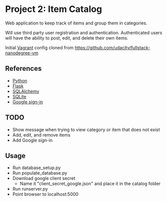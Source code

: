 Project 2: Item Catalog
=======================

Web application to keep track of items and group them in categories.

Will use third party user registration and authentication. Authenticated users will have the ability to post, edit, and delete their own items.

Initial [Vagrant](https://www.vagrantup.com/) config cloned from https://github.com/udacity/fullstack-nanodegree-vm


References
----------

- [Python](https://www.python.org/)
- [Flask](http://flask.pocoo.org/)
- [SQLAlchemy](http://www.sqlalchemy.org/)
- [SQLite](https://www.sqlite.org/)
- [Google sign-in](https://developers.google.com/identity/sign-in/web/)


TODO
----

- Show message when trying to view category or item that does not exist
- Add, edit, and remove items
- Add Google sign-in


Usage
-----

- Run database_setup.py
- Run populate_database.py
- Download google client secret
  - Name it "client_secret_google.json" and place it in the catalog folder
- Run runserver.py
- Point browser to localhost:5000
